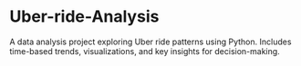 # Uber-ride-Analysis
A data analysis project exploring Uber ride patterns using Python. Includes time-based trends, visualizations, and key insights for decision-making.
